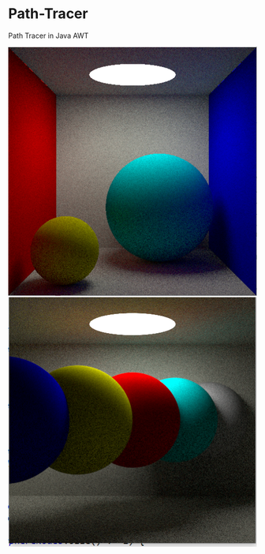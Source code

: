 # Path-Tracer
Path Tracer in Java AWT

![Image description](img/Standard.PNG)
![Image description](img/MultiSampling.PNG)
